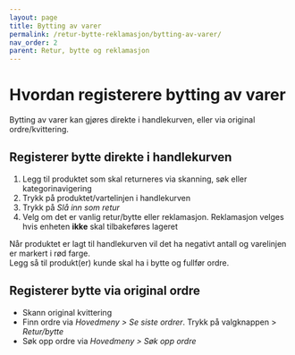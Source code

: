```yaml
---
layout: page
title: Bytting av varer
permalink: /retur-bytte-reklamasjon/bytting-av-varer/
nav_order: 2
parent: Retur, bytte og reklamasjon
---
```


# Hvordan registerere bytting av varer

Bytting av varer kan gjøres direkte i handlekurven, eller via original ordre/kvittering.

## Registerer bytte direkte i handlekurven
1. Legg til produktet som skal returneres via skanning, søk eller kategorinavigering
2. Trykk på produktet/vartelinjen i handlekurven
3. Trykk på _Slå inn som retur_
4. Velg om det er vanlig retur/bytte eller reklamasjon. Reklamasjon velges hvis enheten **ikke** skal tilbakeføres lageret

Når produktet er lagt til handlekurven vil det ha negativt antall og varelinjen er markert i rød farge. <br>
Legg så til produkt(er) kunde skal ha i bytte og fullfør ordre. 

## Registerer bytte via original ordre
- Skann original kvittering
- Finn ordre via _Hovedmeny > Se siste ordrer_. Trykk på valgknappen > _Retur/bytte_
- Søk opp ordre via _Hovedmeny > Søk opp ordre_
